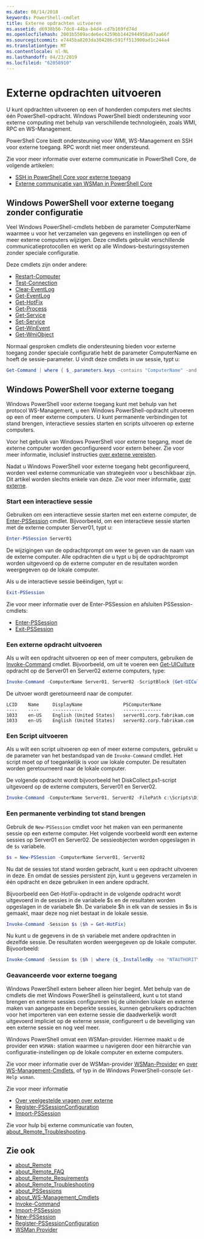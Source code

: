 ```yaml
---
ms.date: 08/14/2018
keywords: PowerShell-cmdlet
title: Externe opdrachten uitvoeren
ms.assetid: d6938b56-7dc8-44ba-b4d4-cd7b169fd74d
ms.openlocfilehash: 2001b5509acde6ec4259bb1442944958a67aa66f
ms.sourcegitcommit: e7445ba8203da304286c591ff513900ad1c244a4
ms.translationtype: MT
ms.contentlocale: nl-NL
ms.lasthandoff: 04/23/2019
ms.locfileid: "62058910"
---
```

# <a name="running-remote-commands"></a>Externe opdrachten uitvoeren

U kunt opdrachten uitvoeren op een of honderden computers met slechts één PowerShell-opdracht. Windows PowerShell biedt ondersteuning voor externe computing met behulp van verschillende technologieën, zoals WMI, RPC en WS-Management.

PowerShell Core biedt ondersteuning voor WMI, WS-Management en SSH voor externe toegang. RPC wordt niet meer ondersteund.

Zie voor meer informatie over externe communicatie in PowerShell Core, de volgende artikelen:

- [SSH in PowerShell Core voor externe toegang][ssh-remoting]
- [Externe communicatie van WSMan in PowerShell Core][wsman-remoting]

## <a name="windows-powershell-remoting-without-configuration"></a>Windows PowerShell voor externe toegang zonder configuratie

Veel Windows PowerShell-cmdlets hebben de parameter ComputerName waarmee u voor het verzamelen van gegevens en instellingen op een of meer externe computers wijzigen. Deze cmdlets gebruikt verschillende communicatieprotocollen en werkt op alle Windows-besturingssystemen zonder speciale configuratie.

Deze cmdlets zijn onder andere:

- [Restart-Computer](/powershell/module/microsoft.powershell.management/restart-computer)
- [Test-Connection](/powershell/module/microsoft.powershell.management/test-connection)
- [Clear-EventLog](/powershell/module/microsoft.powershell.management/clear-eventlog)
- [Get-EventLog](/powershell/module/microsoft.powershell.management/get-eventlog)
- [Get-HotFix](/powershell/module/microsoft.powershell.management/get-hotfix)
- [Get-Process](/powershell/module/microsoft.powershell.management/get-process)
- [Get-Service](/powershell/module/microsoft.powershell.management/get-service)
- [Set-Service](/powershell/module/microsoft.powershell.management/set-service)
- [Get-WinEvent](/powershell/module/microsoft.powershell.diagnostics/get-winevent)
- [Get-WmiObject](/powershell/module/microsoft.powershell.management/get-wmiobject)

Normaal gesproken cmdlets die ondersteuning bieden voor externe toegang zonder speciale configuratie hebt de parameter ComputerName en hoeft de sessie-parameter. U vindt deze cmdlets in uw sessie, typt u:

```powershell
Get-Command | where { $_.parameters.keys -contains "ComputerName" -and $_.parameters.keys -notcontains "Session"}
```

## <a name="windows-powershell-remoting"></a>Windows PowerShell voor externe toegang

Windows PowerShell voor externe toegang kunt met behulp van het protocol WS-Management, u een Windows PowerShell-opdracht uitvoeren op een of meer externe computers. U kunt permanente verbindingen tot stand brengen, interactieve sessies starten en scripts uitvoeren op externe computers.

Voor het gebruik van Windows PowerShell voor externe toegang, moet de externe computer worden geconfigureerd voor extern beheer.
Zie voor meer informatie, inclusief instructies [over externe vereisten](/powershell/module/microsoft.powershell.core/about/about_remote_requirements).

Nadat u Windows PowerShell voor externe toegang hebt geconfigureerd, worden veel externe communicatie van strategieën voor u beschikbaar zijn.
Dit artikel worden slechts enkele van deze. Zie voor meer informatie, [over externe](/powershell/module/microsoft.powershell.core/about/about_remote).

### <a name="start-an-interactive-session"></a>Start een interactieve sessie

Gebruiken om een interactieve sessie starten met een externe computer, de [Enter-PSSession](/powershell/module/microsoft.powershell.core/enter-pssession) cmdlet.
Bijvoorbeeld, om een interactieve sessie starten met de externe computer Server01, typt u:

```powershell
Enter-PSSession Server01
```

De wijzigingen van de opdrachtprompt om weer te geven van de naam van de externe computer. Alle opdrachten die u typt u bij de opdrachtprompt worden uitgevoerd op de externe computer en de resultaten worden weergegeven op de lokale computer.

Als u de interactieve sessie beëindigen, typt u:

```powershell
Exit-PSSession
```

Zie voor meer informatie over de Enter-PSSession en afsluiten PSSession-cmdlets:

- [Enter-PSSession](/powershell/module/microsoft.powershell.core/enter-pssession)
- [Exit-PSSession](/powershell/module/microsoft.powershell.core/exit-pssession)

### <a name="run-a-remote-command"></a>Een externe opdracht uitvoeren

Als u wilt een opdracht uitvoeren op een of meer computers, gebruiken de [Invoke-Command](/powershell/module/microsoft.powershell.core/invoke-command) cmdlet. Bijvoorbeeld, om uit te voeren een [Get-UICulture](/powershell/module/microsoft.powershell.utility/get-uiculture) opdracht op de Server01 en Server02 externe computers, type:

```powershell
Invoke-Command -ComputerName Server01, Server02 -ScriptBlock {Get-UICulture}
```

De uitvoer wordt geretourneerd naar de computer.

```output
LCID    Name     DisplayName               PSComputerName
----    ----     -----------               --------------
1033    en-US    English (United States)   server01.corp.fabrikam.com
1033    en-US    English (United States)   server02.corp.fabrikam.com
```

### <a name="run-a-script"></a>Een Script uitvoeren

Als u wilt een script uitvoeren op een of meer externe computers, gebruikt u de parameter van het bestandspad van de `Invoke-Command` cmdlet. Het script moet op of toegankelijk is voor uw lokale computer. De resultaten worden geretourneerd naar de lokale computer.

De volgende opdracht wordt bijvoorbeeld het DiskCollect.ps1-script uitgevoerd op de externe computers, Server01 en Server02.

```powershell
Invoke-Command -ComputerName Server01, Server02 -FilePath c:\Scripts\DiskCollect.ps1
```

### <a name="establish-a-persistent-connection"></a>Een permanente verbinding tot stand brengen

Gebruik de `New-PSSession` cmdlet voor het maken van een permanente sessie op een externe computer. Het volgende voorbeeld wordt een externe sessies op Server01 en Server02. De sessieobjecten worden opgeslagen in de `$s` variabele.

```powershell
$s = New-PSSession -ComputerName Server01, Server02
```

Nu dat de sessies tot stand worden gebracht, kunt u een opdracht uitvoeren in deze. En omdat de sessies persistent zijn, kunt u gegevens verzamelen in één opdracht en deze gebruiken in een andere opdracht.

Bijvoorbeeld een Get-HotFix-opdracht in de volgende opdracht wordt uitgevoerd in de sessies in de variabele $s en de resultaten worden opgeslagen in de variabele $h. De variabele $h in elk van de sessies in $s is gemaakt, maar deze nog niet bestaat in de lokale sessie.

```powershell
Invoke-Command -Session $s {$h = Get-HotFix}
```

Nu kunt u de gegevens in de `$h` variabele met andere opdrachten in dezelfde sessie. De resultaten worden weergegeven op de lokale computer. Bijvoorbeeld:

```powershell
Invoke-Command -Session $s {$h | where {$_.InstalledBy -ne "NTAUTHORITY\SYSTEM"}}
```

### <a name="advanced-remoting"></a>Geavanceerde voor externe toegang

Windows PowerShell extern beheer alleen hier begint. Met behulp van de cmdlets die met Windows PowerShell is geïnstalleerd, kunt u tot stand brengen en externe sessies configureren bij de uiteinden lokale en externe maken van aangepaste en beperkte sessies, kunnen gebruikers opdrachten voor het importeren van een externe sessie die daadwerkelijk wordt uitgevoerd impliciet op de externe sessie, configureert u de beveiliging van een externe sessie en nog veel meer.

Windows PowerShell omvat een WSMan-provider. Hiermee maakt u de provider een `WSMAN:` station waarmee u navigeren door een hiërarchie van configuratie-instellingen op de lokale computer en externe computers.

Zie voor meer informatie over de WSMan-provider [WSMan-Provider](https://technet.microsoft.com/library/dd819476.aspx) en [over WS-Management-Cmdlets](/powershell/module/microsoft.powershell.core/about/about_ws-management_cmdlets), of typ in de Windows PowerShell-console `Get-Help wsman`.

Zie voor meer informatie

- [Over veelgestelde vragen over externe](https://technet.microsoft.com/library/dd315359.aspx)
- [Register-PSSessionConfiguration](https://go.microsoft.com/fwlink/?LinkId=821508)
- [Import-PSSession](https://go.microsoft.com/fwlink/?LinkId=821821)

Zie voor hulp bij externe communicatie van fouten, [about_Remote_Troubleshooting](https://technet.microsoft.com/library/dd347642.aspx).

## <a name="see-also"></a>Zie ook

- [about_Remote](https://technet.microsoft.com/library/9b4a5c87-9162-4adf-bdfe-fbc80b9b8970)
- [about_Remote_FAQ](https://technet.microsoft.com/library/e23702fd-9415-4a98-9975-390a4d3adc42)
- [about_Remote_Requirements](https://technet.microsoft.com/library/da213949-134c-4741-b307-81f4492ba1bd)
- [about_Remote_Troubleshooting](https://technet.microsoft.com/library/2f890148-8578-49ed-85ea-79a489dd6317)
- [about_PSSessions](https://technet.microsoft.com/library/7a9b4e0e-fa1b-47b0-92f6-6e2995d70acb)
- [about_WS-Management_Cmdlets](https://technet.microsoft.com/library/6ed3370a-ea10-45a5-9493-696aeace27ed)
- [Invoke-Command](/powershell/module/microsoft.powershell.core/invoke-command)
- [Import-PSSession](https://go.microsoft.com/fwlink/?LinkId=821821)
- [New-PSSession](https://go.microsoft.com/fwlink/?LinkId=821498)
- [Register-PSSessionConfiguration](https://go.microsoft.com/fwlink/?LinkId=821508)
- [WSMan Provider](https://technet.microsoft.com/library/66fe1241-e08f-49ca-832f-a84c33ca8735)

[wsman-remoting]: WSMan-Remoting-in-PowerShell-Core.md
[ssh-remoting]: SSH-Remoting-in-PowerShell-Core.md
